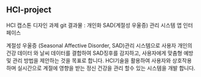 ## HCI-project
HCI 캡스톤 디자인 과제 git
결과물 : 개인화 SAD(계절성 우울증) 관리 시스템 앱 인터 페이스


계절성 우울증 (Seasonal Affective Disorder, SAD)관리 시스템으로 사용자 개인의 건강 데이터 와 날씨 데이터를 결합하여 SAD징후를 감지하고, 사용자에게 맞춤형 예방 및 관리 방법을 제안하는 것을 목표로 합니다. 
HCI기술을 활용하여 사용자와 상호작용하며 실시간으로 계절에 영향을 받는 정신 건강을 관리 할수 있는 시스템을 개발 합니다.
